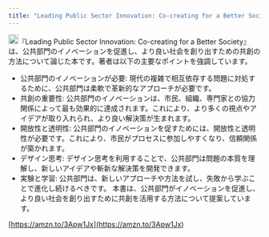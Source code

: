 ```yaml
---
title: "Leading Public Sector Innovation: Co-creating for a Better Society"
---
```


<img src='https://scrapbox.io/api/pages/nishio/GPT-4/icon' alt='GPT-4.icon' height="19.5"/>『Leading Public Sector Innovation: Co-creating for a Better Society』は、公共部門のイノベーションを促進し、より良い社会を創り出すための共創の方法について論じた本です。著者は以下の主要なポイントを強調しています。
- 公共部門のイノベーションが必要: 現代の複雑で相互依存する問題に対処するために、公共部門は柔軟で革新的なアプローチが必要です。
- 共創の重要性: 公共部門のイノベーションは、市民、組織、専門家との協力関係によって最も効果的に達成されます。これにより、より多くの視点やアイデアが取り入れられ、より良い解決策が生まれます。
- 開放性と透明性: 公共部門のイノベーションを促すためには、開放性と透明性が必要です。これにより、市民がプロセスに参加しやすくなり、信頼関係が築かれます。
- デザイン思考: デザイン思考を利用することで、公共部門は問題の本質を理解し、新しいアイデアや斬新な解決策を開発できます。
- 実験と学習: 公共部門は、新しいアプローチや方法を試し、失敗から学ぶことで進化し続けるべきです。
本書は、公共部門がイノベーションを促進し、より良い社会を創り出すために共創を活用する方法について提案しています。

[https://amzn.to/3Apw1Jx](https://amzn.to/3Apw1Jx)

